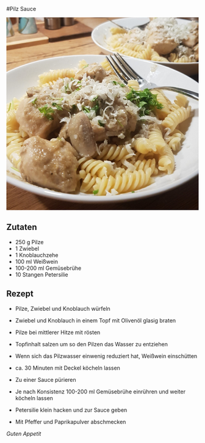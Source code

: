 #Pilz Sauce

![img](imgs/Pilz_Sauce.jpg)

## Zutaten
- 250 g Pilze
- 1 Zwiebel
- 1 Knoblauchzehe
- 100 ml Weißwein
- 100-200 ml Gemüsebrühe
- 10 Stangen Petersilie

## Rezept
- Pilze, Zwiebel und Knoblauch würfeln

- Zwiebel und Knoblauch in einem Topf mit Olivenöl glasig braten

- Pilze bei mittlerer Hitze mit rösten

- Topfinhalt salzen um so den Pilzen das Wasser zu entziehen

- Wenn sich das Pilzwasser einwenig reduziert hat, Weißwein einschütten

- ca. 30 Minuten mit Deckel köcheln lassen

- Zu einer Sauce pürieren

- Je nach Konsistenz 100-200 ml Gemüsebrühe einrühren und weiter köcheln lassen

- Petersilie klein hacken und zur Sauce geben

- Mit Pfeffer und Paprikapulver abschmecken

*Guten Appetit*
